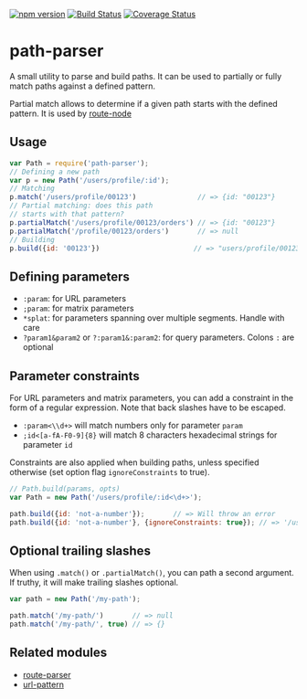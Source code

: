 [![npm version](https://badge.fury.io/js/path-parser.svg)](http://badge.fury.io/js/path-parser)
[![Build Status](https://travis-ci.org/troch/path-parser.svg)](https://travis-ci.org/troch/path-parser)
[![Coverage Status](https://coveralls.io/repos/troch/path-parser/badge.svg?branch=master)](https://coveralls.io/r/troch/path-parser?branch=master)

# path-parser

A small utility to parse and build paths. It can be used to partially or fully
match paths against a defined pattern.

Partial match allows to determine if a given path starts with the defined pattern.
It is used by [route-node](https://github.com/troch/route-node)

## Usage

```javascript
var Path = require('path-parser');
// Defining a new path
var p = new Path('/users/profile/:id');
// Matching
p.match('/users/profile/00123')               // => {id: "00123"}
// Partial matching: does this path
// starts with that pattern?
p.partialMatch('/users/profile/00123/orders') // => {id: "00123"}
p.partialMatch('/profile/00123/orders')       // => null
// Building
p.build({id: '00123'})                       // => "users/profile/00123"
```

## Defining parameters

- `:param`: for URL parameters
- `;param`: for matrix parameters
- `*splat`: for parameters spanning over multiple segments. Handle with care
- `?param1&param2` or `?:param1&:param2`: for query parameters. Colons `:` are optional

## Parameter constraints

For URL parameters and matrix parameters, you can add a constraint in the form of a regular expression.
Note that back slashes have to be escaped.

- `:param<\\d+>` will match numbers only for parameter `param`
- `;id<[a-fA-F0-9]{8}` will match 8 characters hexadecimal strings for parameter `id`

Constraints are also applied when building paths, unless specified otherwise (set option flag `ignoreConstraints` to true).

```javascript
// Path.build(params, opts)
var Path = new Path('/users/profile/:id<\d+>');

path.build({id: 'not-a-number'});       // => Will throw an error
path.build({id: 'not-a-number'}, {ignoreConstraints: true}); // => '/users/profile/not-a-number'
```

## Optional trailing slashes

When using `.match()` or `.partialMatch()`, you can path a second argument. If truthy, it will make trailing slashes optional.

```javascript
var path = new Path('/my-path');

path.match('/my-path/')       // => null
path.match('/my-path/', true) // => {}
```

## Related modules

- [route-parser](https://github.com/rcs/route-parser)
- [url-pattern](https://github.com/snd/url-pattern)
